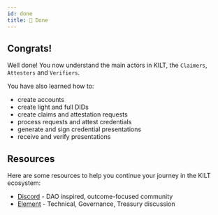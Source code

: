 ```yaml
---
id: done
title: 🚀 Done
---
```


## Congrats!

Well done!
You now understand the main actors in KILT, the `Claimers`, `Attesters` and `Verifiers`.

You have also learned how to:
- create accounts
- create light and full DIDs
- create claims and attestation requests
- process requests and attest credentials
- generate and sign credential presentations
- receive and verify presentations

## Resources

Here are some resources to help you continue your journey in the KILT ecosystem:

- [Discord](https://discord.gg/5VZnPdTZMy) - DAO inspired, outcome-focused community
- [Element](https://matrix.to/#/%23kilt-general:matrix.org) - Technical, Governance, Treasury discussion
